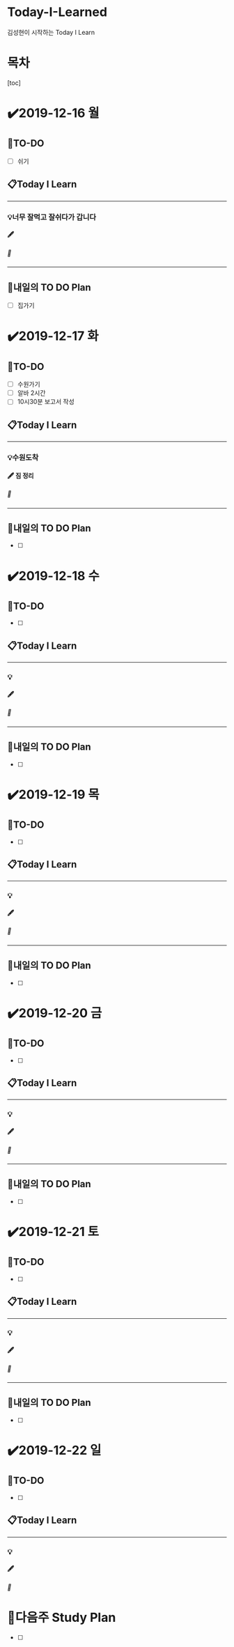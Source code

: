 # Today-I-Learned

김성현이 시작하는 Today I Learn

# 목차

[toc]	

# :heavy_check_mark:2019-12-16 월

## 📝TO-DO

- [ ] 쉬기

## 📋Today I Learn

-----------

### 💡너무 잘먹고 잘쉬다가 갑니다

#### :fountain_pen: 

##### :ticket:

----------

## 🔎내일의 TO DO Plan

- [ ] 집가기



# :heavy_check_mark:2019-12-17 화

## 📝TO-DO

- [ ] 수원가기
- [ ] 알바 2시간
- [ ] 10시30분 보고서 작성

## 📋Today I Learn

-----------

### 💡수원도착

#### :fountain_pen: 짐 정리

##### :ticket:

----------

## 🔎내일의 TO DO Plan

- [ ] 



# :heavy_check_mark:2019-12-18 수

## 📝TO-DO

- [ ] 

## 📋Today I Learn

-----------

### 💡

#### :fountain_pen: 

##### :ticket:

----------

## 🔎내일의 TO DO Plan

- [ ] 



# :heavy_check_mark:2019-12-19 목

## 📝TO-DO

- [ ] 

## 📋Today I Learn

-----------

### 💡

#### :fountain_pen: 

##### :ticket:

----------

## 🔎내일의 TO DO Plan

- [ ] 



# :heavy_check_mark:2019-12-20 금

## 📝TO-DO

- [ ] 

## 📋Today I Learn

-----------

### 💡

#### :fountain_pen: 

##### :ticket:

----------

## 🔎내일의 TO DO Plan

- [ ] 



# :heavy_check_mark:2019-12-21 토

## 📝TO-DO

- [ ] 

## 📋Today I Learn

-----------

### 💡

#### :fountain_pen: 

##### :ticket:

----------

## 🔎내일의 TO DO Plan

- [ ] 

# :heavy_check_mark:2019-12-22 일

## 📝TO-DO

- [ ] 

## 📋Today I Learn

-----------

### 💡

#### :fountain_pen: 

##### :ticket:

## 







# 🌈다음주 Study Plan

- [ ] 